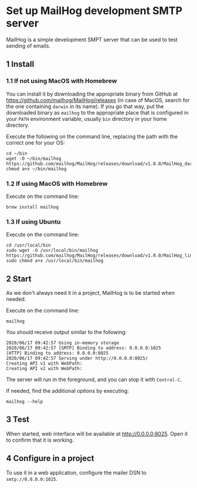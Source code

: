 # Set up MailHog development SMTP server

MailHog is a simple development SMPT server that can be used to test sending
of emails.

## 1 Install

### 1.1 If not using MacOS with Homebrew

You can install it by downloading the appropriate binary from GitHub at
https://github.com/mailhog/MailHog/releases (in case of MacOS, search for the
one containing `darwin` in its name). If you go that way, put the downloaded
binary as `mailhog` to the appropriate place that is configured in your `PATH`
environment variable, usually `bin` directory in your home directory.

Execute the following on the command line, replacing the path with the correct
one for your OS:

```console
cd ~/bin
wget -O ~/bin/mailhog https://github.com/mailhog/MailHog/releases/download/v1.0.0/MailHog_darwin_amd64
chmod a+x ~/bin/mailhog
```

### 1.2 If using MacOS with Homebrew

Execute on the command line:

```console
brew install mailhog
```

### 1.3 If using Ubuntu

Execute on the command line:

```console
cd /usr/local/bin
sudo wget -O /usr/local/bin/mailhog https://github.com/mailhog/MailHog/releases/download/v1.0.0/MailHog_linux_amd64
sudo chmod a+x /usr/local/bin/mailhog
```

## 2 Start

As we don't always need it in a project, MailHog is to be started when needed.

Execute on the command line:

```console
mailhog
```

You should receive output similar to the following:

```text
2020/06/17 09:42:57 Using in-memory storage
2020/06/17 09:42:57 [SMTP] Binding to address: 0.0.0.0:1025
[HTTP] Binding to address: 0.0.0.0:8025
2020/06/17 09:42:57 Serving under http://0.0.0.0:8025/
Creating API v1 with WebPath:
Creating API v2 with WebPath:
```

The server will run in the foreground, and you can stop it with `Control-C`.

If needed, find the additional options by executing:

```console
mailhog --help
```

## 3 Test

When started, web interface will be available at http://0.0.0.0:8025. Open it to
confirm that it is working.

## 4 Configure in a project

To use it in a web application, configure the mailer DSN to
`smtp://0.0.0.0:1025`.
